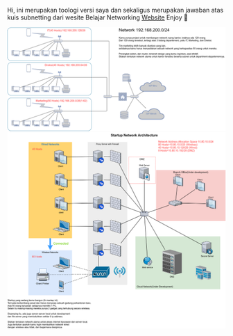 Hi, ini merupakan toologi versi saya dan sekaligus merupakan jawaban atas kuis subnetting dari wesite Belajar Networking [Website](https://ngonfig.net/subnetting.html) 
Enjoy :beers:

![Corporate A](https://raw.githubusercontent.com/404Ghost99/Basic-Topology-Lab-ICND-1-ICND-2-1/master/img/Corporate-A.png)
![Corporate B](https://raw.githubusercontent.com/404Ghost99/Basic-Topology-Lab-ICND-1-ICND-2-1/master/img/Corporate-B01.png) 
